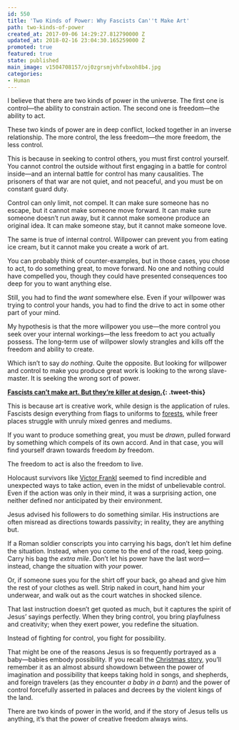```yaml
---
id: 550
title: 'Two Kinds of Power: Why Fascists Can''t Make Art'
path: two-kinds-of-power
created_at: 2017-09-06 14:29:27.812790000 Z
updated_at: 2018-02-16 23:04:30.165259000 Z
promoted: true
featured: true
state: published
main_image: v1504708157/oj0zgrsmjvhfvbxoh8b4.jpg
categories:
- Human
---
```

I believe that there are two kinds of power in the universe. The first one is control—the ability to constrain action. The second one is freedom—the ability to act.

These two kinds of power are in deep conflict, locked together in an inverse relationship. The more control, the less freedom—the more freedom, the less control. 

This is because in seeking to control others, you must first control yourself. You cannot control the outside without first engaging in a battle for control inside—and an internal battle for control has many causalities. The prisoners of that war are not quiet, and not peaceful, and you must be on constant guard duty.

Control can only limit, not compel. It can make sure someone has no escape, but it cannot make someone move forward. It can make sure someone doesn’t run away, but it cannot make someone produce an original idea. It can make someone stay, but it cannot make someone love.

The same is true of internal control. Willpower can prevent you from eating ice cream, but it cannot make you create a work of art.

You can probably think of counter-examples, but in those cases, you chose to act, to do something great, to move forward. No one and nothing could have compelled you, though they could have presented consequences too deep for you to want anything else.

Still, you had to find the *want* somewhere else. Even if your willpower was trying to control your hands, you had to find the drive to act in some other part of your mind. 

My hypothesis is that the more willpower you use—the more control you seek over your internal workings—the less freedom to act you actually possess. The long-term use of willpower slowly strangles and kills off the freedom and ability to create.

Which isn’t to say *do nothing*. Quite the opposite. But looking for willpower and control to make you produce great work is looking to the wrong slave-master. It is seeking the wrong sort of power. 

**[Fascists can’t make art. But they’re killer at design.](http://micahredding.com/blog/two-kinds-of-power){: .tweet-this}** 

This is because art is creative work, while design is the application of rules. Fascists design everything from flags to uniforms to [forests](https://en.wikipedia.org/wiki/Forest_swastika), while freer places struggle with unruly mixed genres and mediums. 

If you want to produce something great, you must be *drawn*, pulled forward by something which compels of its own accord. And in that case, you will find yourself drawn towards freedom *by* freedom.

The freedom to act is also the freedom to live. 

Holocaust survivors like [Victor Frankl](http://amzn.to/2hdAcOP) seemed to find incredible and unexpected ways to take action, even in the midst of unbelievable control. Even if the action was only in their mind, it was a surprising action, one neither defined nor anticipated by their environment. 

Jesus advised his followers to do something similar. His instructions are often misread as directions towards passivity; in reality, they are anything but. 

If a Roman soldier conscripts you into carrying his bags, don’t let him define the situation. Instead, when you come to the end of the road, keep going. Carry his bag the *extra mile*. Don’t let his power have the last word—instead, change the situation with *your* power.

Or, if someone sues you for the shirt off your back, go ahead and give him the rest of your clothes as well. Strip naked in court, hand him your underwear, and walk out as the court watches in shocked silence.

That last instruction doesn’t get quoted as much, but it captures the spirit of Jesus’ sayings perfectly. When they bring control, you bring playfulness and creativity; when they exert power, you redefine the situation.

Instead of fighting for control, you fight for possibility. 

That might be one of the reasons Jesus is so frequently portrayed as a baby—babies embody possibility. If you recall the [Christmas story](http://micahredding.com/blog/2012/12/25/christmas), you’ll remember it as an almost absurd showdown between the power of imagination and possibility that keeps taking hold in songs, and shepherds, and foreign travelers (as they encounter *a baby in a barn*) and the power of control forcefully asserted in palaces and decrees by the violent kings of the land. 

There are two kinds of power in the world, and if the story of Jesus tells us anything, it’s that the power of creative freedom always wins.
